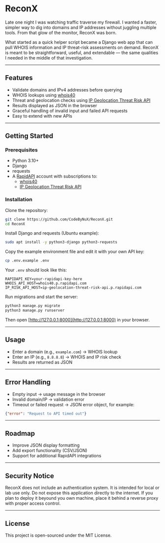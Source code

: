 # ReconX

Late one night I was watching traffic traverse my firewall. I wanted a faster, simpler way to dig into domains and IP addresses without juggling multiple tools. From that glow of the monitor, ReconX was born.

What started as a quick helper script became a Django web app that can pull WHOIS information and IP threat-risk assessments on demand. ReconX is meant to be straightforward, useful, and extendable — the same qualities I needed in the middle of that investigation.

---

## Features

- Validate domains and IPv4 addresses before querying  
- WHOIS lookups using [whois40](https://rapidapi.com/devXprite/api/whois40)  
- Threat and geolocation checks using [IP Geolocation Threat Risk API](https://rapidapi.com/agushimuso/api/ip-geolocation-threat-risk-api)  
- Results displayed as JSON in the browser  
- Graceful handling of invalid input and failed API requests  
- Easy to extend with new APIs  

---

## Getting Started

### Prerequisites

- Python 3.10+  
- Django  
- requests  
- A [RapidAPI](https://rapidapi.com/) account with subscriptions to:  
  - [whois40](https://rapidapi.com/devXprite/api/whois40)  
  - [IP Geolocation Threat Risk API](https://rapidapi.com/agushimuso/api/ip-geolocation-threat-risk-api)  

### Installation

Clone the repository:  

```bash
git clone https://github.com/CodeByNuX/ReconX.git
cd ReconX
```

Install Django and requests (Ubuntu example):  

```bash
sudo apt install -y python3-django python3-requests
```

Copy the example environment file and edit it with your own API key:  

```bash
cp .env.example .env
```

Your `.env` should look like this:  

```dotenv
RAPIDAPI_KEY=your-rapidapi-key-here
WHOIS_API_HOST=whois40.p.rapidapi.com
IP_RISK_API_HOST=ip-geolocation-threat-risk-api.p.rapidapi.com
```

Run migrations and start the server:  

```bash
python3 manage.py migrate
python3 manage.py runserver
```

Then open [http://127.0.0.1:8000](http://127.0.0.1:8000) in your browser.

---

## Usage

- Enter a domain (e.g., `example.com`) -> WHOIS lookup  
- Enter an IP (e.g., `8.8.8.8`) -> WHOIS and IP risk check  
- Results are returned as JSON  

---

## Error Handling

- Empty input -> usage message in the browser  
- Invalid domain/IP -> validation error  
- Timeout or failed request -> JSON error object, for example:  

```json
{"error": "Request to API timed out"}
```

---

## Roadmap

- Improve JSON display formatting  
- Add export functionality (CSV/JSON)  
- Support for additional RapidAPI integrations  

---

## Security Notice

ReconX does not include an authentication system. It is intended for local or lab use only.
Do not expose this application directly to the internet.  If you plan to deploy it beyound you own machine, place it behind a reverse proxy with proper access control.

---

## License

This project is open-sourced under the MIT License.
